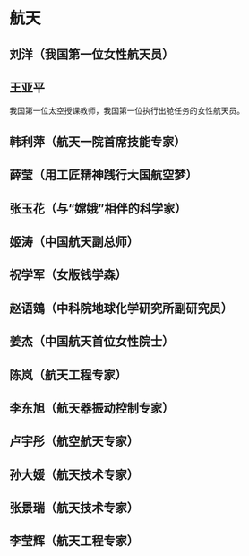 # 航天

## 刘洋（我国第一位女性航天员）

## 王亚平

我国第一位太空授课教师，我国第一位执行出舱任务的女性航天员。

## 韩利萍（航天一院首席技能专家）

## 薛莹（用工匠精神践行大国航空梦）

## 张玉花（与“嫦娥”相伴的科学家）

## 姬涛（中国航天副总师）

## 祝学军（女版钱学森）

## 赵语鴳（中科院地球化学研究所副研究员）

## 姜杰（中国航天首位女性院士）

## 陈岚（航天工程专家）

## 李东旭（航天器振动控制专家）

## 卢宇彤（航空航天专家）

## 孙大媛（航天技术专家）

## 张景瑞（航天技术专家）

## 李莹辉（航天工程专家）
